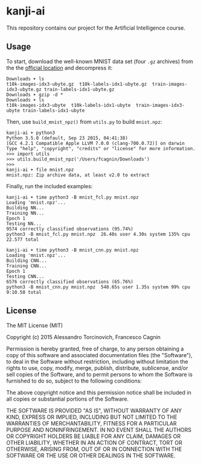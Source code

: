 # kanji-ai
This repository contains our project for the Artificial Intelligence course.

## Usage
To start, download the well-known MNIST data set (four `.gz` archives) from the the [official location](w) and decompress it:
```
Downloads ➤ ls
t10k-images-idx3-ubyte.gz  t10k-labels-idx1-ubyte.gz  train-images-idx3-ubyte.gz train-labels-idx1-ubyte.gz
Downloads ➤ gzip -d *
Downloads ➤ ls
t10k-images-idx3-ubyte  t10k-labels-idx1-ubyte  train-images-idx3-ubyte train-labels-idx1-ubyte
```
Then, use `build_mnist_npz()` from `utils.py` to build `mnist.npz`:
```
kanji-ai ➤ python3
Python 3.5.0 (default, Sep 23 2015, 04:41:38)
[GCC 4.2.1 Compatible Apple LLVM 7.0.0 (clang-700.0.72)] on darwin
Type "help", "copyright", "credits" or "license" for more information.
>>> import utils
>>> utils.build_mnist_npz('/Users/fcagnin/Downloads')
>>>
kanji-ai ➤ file mnist.npz
mnist.npz: Zip archive data, at least v2.0 to extract
```

Finally, run the included examples:
```
kanji-ai ➤ time python3 -B mnist_fcl.py mnist.npz
Loading 'mnist.npz'...
Building NN...
Training NN...
Epoch 1
Testing NN...
9574 correctly classified observations (95.74%)
python3 -B mnist_fcl.py mnist.npz  26.40s user 4.30s system 135% cpu 22.577 total

kanji-ai ➤ time python3 -B mnist_cnn.py mnist.npz
Loading 'mnist.npz'...
Building CNN...
Training CNN...
Epoch 1
Testing CNN...
6576 correctly classified observations (65.76%)
python3 -B mnist_cnn.py mnist.npz  548.65s user 1.35s system 99% cpu 9:10.50 total
```

## License
The MIT License (MIT)

Copyright (c) 2015 Alessandro Torcinovich, Francesco Cagnin

Permission is hereby granted, free of charge, to any person obtaining a copy
of this software and associated documentation files (the "Software"), to deal
in the Software without restriction, including without limitation the rights
to use, copy, modify, merge, publish, distribute, sublicense, and/or sell
copies of the Software, and to permit persons to whom the Software is
furnished to do so, subject to the following conditions:

The above copyright notice and this permission notice shall be included in all
copies or substantial portions of the Software.

THE SOFTWARE IS PROVIDED "AS IS", WITHOUT WARRANTY OF ANY KIND, EXPRESS OR
IMPLIED, INCLUDING BUT NOT LIMITED TO THE WARRANTIES OF MERCHANTABILITY,
FITNESS FOR A PARTICULAR PURPOSE AND NONINFRINGEMENT. IN NO EVENT SHALL THE
AUTHORS OR COPYRIGHT HOLDERS BE LIABLE FOR ANY CLAIM, DAMAGES OR OTHER
LIABILITY, WHETHER IN AN ACTION OF CONTRACT, TORT OR OTHERWISE, ARISING FROM,
OUT OF OR IN CONNECTION WITH THE SOFTWARE OR THE USE OR OTHER DEALINGS IN THE
SOFTWARE.
